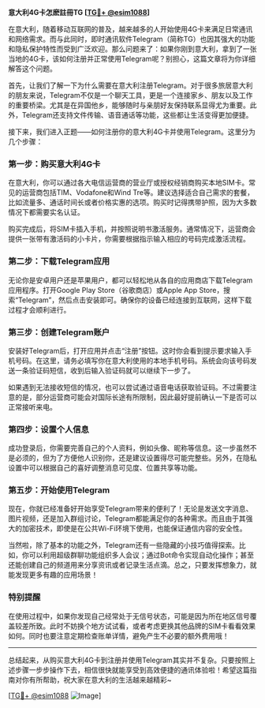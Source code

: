 **意大利4G卡怎麽註冊TG [[TG💪+ @esim1088](https://t.me/s/esim1088)]**

在意大利，随着移动互联网的普及，越来越多的人开始使用4G卡来满足日常通讯和网络需求。而与此同时，即时通讯软件Telegram（简称TG）也因其强大的功能和隐私保护特性而受到广泛欢迎。那么问题来了：如果你刚到意大利，拿到了一张当地的4G卡，该如何注册并正常使用Telegram呢？别担心，这篇文章将为你详细解答这个问题。

首先，让我们了解一下为什么需要在意大利注册Telegram。对于很多旅居意大利的朋友来说，Telegram不仅是一个聊天工具，更是一个连接家乡、朋友以及工作的重要桥梁。尤其是在异国他乡，能够随时与亲朋好友保持联系显得尤为重要。此外，Telegram还支持文件传输、语音通话等功能，这些都让生活变得更加便捷。

接下来，我们进入正题——如何注册你的意大利4G卡并使用Telegram。这里分为几个步骤：

### **第一步：购买意大利4G卡**
在意大利，你可以通过各大电信运营商的营业厅或授权经销商购买本地SIM卡。常见的运营商包括TIM、Vodafone和Wind Tre等。建议选择适合自己需求的套餐，比如流量多、通话时间长或者价格实惠的选项。购买时记得携带护照，因为大多数情况下都需要实名认证。

购买完成后，将SIM卡插入手机，并按照说明书激活服务。通常情况下，运营商会提供一张带有激活码的小卡片，你需要根据指示输入相应的号码完成激活流程。

### **第二步：下载Telegram应用**
无论你是安卓用户还是苹果用户，都可以轻松地从各自的应用商店下载Telegram应用程序。打开Google Play Store（谷歌商店）或Apple App Store，搜索“Telegram”，然后点击安装即可。确保你的设备已经连接到互联网，这样下载过程才会顺利进行。

### **第三步：创建Telegram账户**
安装好Telegram后，打开应用并点击“注册”按钮。这时你会看到提示要求输入手机号码。在这里，请务必填写你在意大利使用的本地手机号码。系统会向该号码发送一条验证码短信，收到后输入验证码就可以继续下一步了。

如果遇到无法接收短信的情况，也可以尝试通过语音电话获取验证码。不过需要注意的是，部分运营商可能会对国际长途有所限制，因此最好提前确认一下是否可以正常接听来电。

### **第四步：设置个人信息**
成功登录后，你需要完善自己的个人资料，例如头像、昵称等信息。这一步虽然不是必须的，但为了方便他人识别你，还是建议设置得尽可能完整些。另外，在隐私设置中可以根据自己的喜好调整消息可见度、位置共享等功能。

### **第五步：开始使用Telegram**
现在，你就已经准备好开始享受Telegram带来的便利了！无论是发送文字消息、图片视频，还是加入群组讨论，Telegram都能满足你的各种需求。而且由于其强大的加密技术，即使是在公共Wi-Fi环境下使用，也能保证通信内容的安全性。

当然啦，除了基本的功能之外，Telegram还有一些隐藏的小技巧值得探索。比如，你可以利用超级群聊功能组织多人会议；通过Bot命令实现自动化操作；甚至还能创建自己的频道用来分享资讯或者记录生活点滴。总之，只要发挥想象力，就能发现更多有趣的应用场景！

### **特别提醒**
在使用过程中，如果你发现自己经常处于无信号状态，可能是因为所在地区信号覆盖较差所致。此时不妨换个地方试试看，或者考虑更换其他品牌的SIM卡看看效果如何。同时也要注意定期检查账单详情，避免产生不必要的额外费用哦！

---

总结起来，从购买意大利4G卡到注册并使用Telegram其实并不复杂。只要按照上述步骤一步步操作下去，相信很快就能享受到高效便捷的通讯体验啦！希望这篇指南对你有所帮助，祝大家在意大利的生活越来越精彩~ 

[[TG💪+ @esim1088](https://t.me/s/esim1088) ![Image](https://i.postimg.cc/4NQfJmqS/Snipaste-2025-05-13-00-14-12.png)]